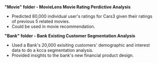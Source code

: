 **"Movie" folder - MovieLens Movie Rating Perdictive Analysis**
  * Predicted 80,000 individual user's ratings for Cars3 given their ratings of previous 5 related movies.
  * Could be used in movie recommendation.

**"Bank" folder - Bank Existing Customer Segmentation Analysis**
  * Used a Bank's 20,000 exisiting customers' demographic and interest data to do a kcca segmentation analysis.
  * Provided insights to the bank's new financial product design.

